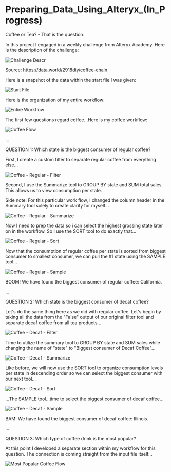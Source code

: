 # Preparing_Data_Using_Alteryx_(In_Progress)

Coffee or Tea? - That is the question. 

In this project I engaged in a weekly challenge from Alteryx Academy. Here is the description of the challenge:

![Challenge Descr](https://user-images.githubusercontent.com/100732722/235212229-147bdc42-a21c-470c-8d67-e06d38482b61.png)

Source: https://data.world/2918diy/coffee-chain

Here is a snapshot of the data within the start file I was given:

![Start File](https://user-images.githubusercontent.com/100732722/235213134-590e8048-4f60-4e3f-9867-29a546ebac52.png)

Here is the organization of my entire workflow:

![Entire Workflow](https://user-images.githubusercontent.com/100732722/235213197-13558e22-ed98-45d3-90e4-f95916fcd268.png)

The first few questions regard coffee...Here is my coffee workflow:

![Coffee Flow](https://user-images.githubusercontent.com/100732722/235213413-75deed1a-4669-4df5-97e5-779f27240fac.png)

...

QUESTION 1: Which state is the biggest consumer of regular coffee?
 
 First, I create a custom filter to separate regular coffee from everything else...
 
 ![Coffee - Regular - Filter](https://user-images.githubusercontent.com/100732722/235213902-7c089506-9bee-4e07-b029-a2cb2cef56ee.png)
 
 Second, I use the Summarize tool to GROUP BY state and SUM total sales. This allows us to view consumption per state. 
 
 Side note: For this particular work flow, I changed the column header in the Summary tool solely to create clarity for myself...
 
 ![Coffee - Regular - Summarize](https://user-images.githubusercontent.com/100732722/235215662-544efb42-814c-4334-9b56-130291b4c9f8.png)
 
 Now I need to prep the data so i can select the highest grossing state later on in the workflow. So I use the SORT tool to do exactly that...
 
 ![Coffee - Regular - Sort](https://user-images.githubusercontent.com/100732722/235216347-039cdfc1-28fd-4546-8a65-8c57a384f3bc.png)
 
 Now that the consumption of regular coffee per state is sorted from biggest consumer to smallest consumer, we can pull the #1 state using the SAMPLE tool...
 
 ![Coffee - Regular - Sample](https://user-images.githubusercontent.com/100732722/235216807-c688b351-0423-4cf1-a43b-442d6af790dc.png)

BOOM! We have found the biggest consumer of regular coffee: California.

...

QUESTION 2: Which state is the biggest consumer of decaf coffee?

Let's do the same thing here as we did with regular coffee. Let's begin by taking all the data from the "False" output of our original filter tool and separate decaf coffee from all tea products...

![Coffee - Decaf - Filter](https://user-images.githubusercontent.com/100732722/235219327-e9c909fe-0132-4539-a753-691ffc50662f.png)

Time to utilize the summary tool to GROUP BY state and SUM sales while changing the name of "state" to "Biggest consumer of Decaf Coffee"...

![Coffee - Decaf - Summarize](https://user-images.githubusercontent.com/100732722/235220709-652de9b2-2cc9-4595-a492-41ceb08f2cbe.png)

Like before, we will now use the SORT tool to organize consumption levels per state in descending order so we can select the biggest consumer with our next tool...

![Coffee - Decaf - Sort](https://user-images.githubusercontent.com/100732722/235221240-2ec48f09-e801-4dfe-97c4-863258becb1a.png)

...The SAMPLE tool...time to select the biggest consumer of decaf coffee...

![Coffee - Decaf - Sample](https://user-images.githubusercontent.com/100732722/235222033-9c53425d-8b54-4a16-a300-882d4ddbc053.png)

BAM! We have found the biggest consumer of decaf coffee: Illinois.

...

QUESTION 3: Which type of coffee drink is the most popular?

At this point I developed a separate section within my workflow for this question. The connection is coming straight from the input file itself...

![Most Popular Coffee Flow](https://user-images.githubusercontent.com/100732722/235222843-1b4eb5f4-588b-48a7-8326-84076e9a83d4.png)
